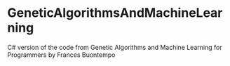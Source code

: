 # GeneticAlgorithmsAndMachineLearning
C# version of the code from Genetic Algorithms and Machine Learning for Programmers by Frances Buontempo
